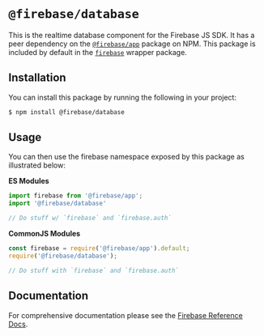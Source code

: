 # `@firebase/database`

This is the realtime database component for the Firebase JS SDK. It has a peer 
dependency on the [`@firebase/app`](https://npm.im) package on NPM. This package
is included by default in the [`firebase`](https://npm.im/firebase) wrapper
package.

## Installation

You can install this package by running the following in your project:

```bash
$ npm install @firebase/database
```

## Usage

You can then use the firebase namespace exposed by this package as illustrated
below:

**ES Modules**

```javascript
import firebase from '@firebase/app';
import '@firebase/database'

// Do stuff w/ `firebase` and `firebase.auth`
```

**CommonJS Modules**

```javascript
const firebase = require('@firebase/app').default;
require('@firebase/database');

// Do stuff with `firebase` and `firebase.auth`
```

## Documentation

For comprehensive documentation please see the [Firebase Reference
Docs][reference-docs].

[reference-docs]: https://firebase.google.com/docs/reference/js/
